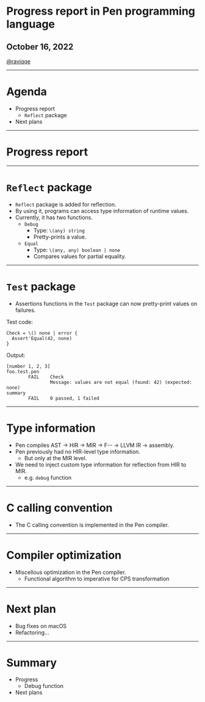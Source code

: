 # Progress report in Pen programming language

## October 16, 2022

[@raviqqe](https://github.com/raviqqe)

---

# Agenda

- Progress report
  - `Reflect` package
- Next plans

---

# Progress report

---

# `Reflect` package

- `Reflect` package is added for reflection.
- By using it, programs can access type information of runtime values.
- Currently, it has two functions.
  - `Debug`
    - Type: `\(any) string`
    - Pretty-prints a value.
  - `Equal`
    - Type: `\(any, any) boolean | none`
    - Compares values for partial equality.

---

# `Test` package

- Assertions functions in the `Test` package can now pretty-print values on failures.

Test code:

```pen
Check = \() none | error {
  Assert'Equal(42, none)
}
```

Output:

```log
[number 1, 2, 3]
foo.test.pen
        FAIL    Check
                Message: values are not equal (found: 42) (expected: none)
summary
        FAIL    0 passed, 1 failed

```

---

# Type information

- Pen compiles AST -> HIR -> MIR -> F-- -> LLVM IR -> assembly.
- Pen previously had no HIR-level type information.
  - But only at the MIR level.
- We need to inject custom type information for reflection from HIR to MIR.
  - e.g. `debug` function

---

# C calling convention

- The C calling convention is implemented in the Pen compiler.

---

# Compiler optimization

- Miscellous optimization in the Pen compiler.
  - Functional algorithm to imperative for CPS transformation

---

# Next plan

- Bug fixes on macOS
- Refactoring...

---

# Summary

- Progress
  - Debug function
- Next plans

